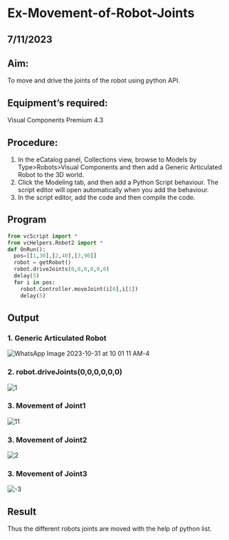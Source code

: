 # Ex-Movement-of-Robot-Joints
## 7/11/2023
## Aim:  
To move and drive the joints of the robot using python API.

## Equipment’s required:

Visual Components Premium 4.3

## Procedure:

1. 	In the eCatalog panel, Collections view, browse to Models by Type>Robots>Visual Components and then add a Generic Articulated Robot to the 3D world.
2. 	Click the Modeling tab, and then add a Python Script behaviour. The script editor will open automatically when you add the behaviour.
3. 	In the script editor, add the code and then compile the code.

## Program
```python
from vcScript import *
from vcHelpers.Robot2 import *
def OnRun():
  pos=[[1,30],[2,40],[3,90]]
  robot = getRobot()
  robot.driveJoints(0,0,0,0,0,0)
  delay(5)
  for i in pos:
    robot.Controller.moveJoint(i[0],i[1])
    delay(5)


```
## Output
### 1. Generic Articulated Robot
![WhatsApp Image 2023-10-31 at 10 01 11 AM-4](https://github.com/Kishorekumar22060/Movement-of-Robot-Joints/assets/141472136/568632b9-1d2c-4820-b625-37982359579c)


### 2. robot.driveJoints(0,0,0,0,0,0)
![1](https://github.com/Kishorekumar22060/Movement-of-Robot-Joints/assets/141472136/1b03d002-5ad1-4348-885c-3b34160d9255)


### 3. Movement of Joint1
![11](https://github.com/Kishorekumar22060/Movement-of-Robot-Joints/assets/141472136/f38a3bee-666e-4407-bcfc-2fe7f996d45c)


### 3. Movement of Joint2
![2](https://github.com/Kishorekumar22060/Movement-of-Robot-Joints/assets/141472136/20873521-bc15-470c-afab-53073b4e5341)


### 3. Movement of Joint3
![-3](https://github.com/Kishorekumar22060/Movement-of-Robot-Joints/assets/141472136/dcc7620e-364a-4cc0-9559-9cb70ebe75fc)


## Result 
Thus the different robots joints are moved with the help of python list.


